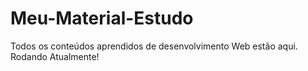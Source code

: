 # Meu-Material-Estudo
 Todos os conteúdos aprendidos de desenvolvimento Web estão aqui. Rodando Atualmente!
